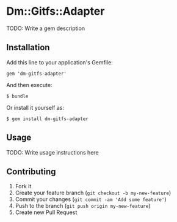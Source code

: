 # Dm::Gitfs::Adapter

TODO: Write a gem description

## Installation

Add this line to your application's Gemfile:

    gem 'dm-gitfs-adapter'

And then execute:

    $ bundle

Or install it yourself as:

    $ gem install dm-gitfs-adapter

## Usage

TODO: Write usage instructions here

## Contributing

1. Fork it
2. Create your feature branch (`git checkout -b my-new-feature`)
3. Commit your changes (`git commit -am 'Add some feature'`)
4. Push to the branch (`git push origin my-new-feature`)
5. Create new Pull Request
